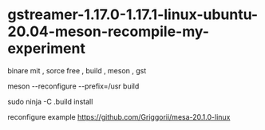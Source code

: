 # gstreamer-1.17.0-1.17.1-linux-ubuntu-20.04-meson-recompile-my-experiment
binare mit , sorce free , build , meson , gst


meson --reconfigure --prefix=/usr build

sudo ninja -C .build install

reconfigure example https://github.com/Griggorii/mesa-20.1.0-linux
